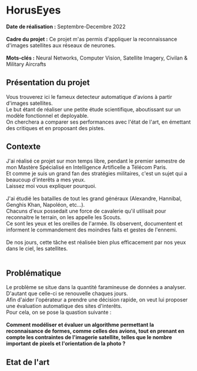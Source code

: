 # HorusEyes

**Date de réalisation :** Septembre-Decembre 2022
<br> <br>
**Cadre du projet :** Ce projet m'as permis d'appliquer la reconnaissance d'images satellites aux réseaux de neurones.
<br> <br>
**Mots-clés :** Neural Networks, Computer Vision, Satellite Imagery, Civilan & Military Aircrafts
<br>
## Présentation du projet
Vous trouverez ici le fameux detecteur automatique d'avions à partir d'images satellites. <br>
Le but étant de réaliser une petite étude scientifique, aboutissant sur un modèle fonctionnel et deployable. <br>
On cherchera a comparer ses performances avec l'état de l'art, en émettant des critiques et en proposant des pistes.
<br>
## Contexte
J'ai réalisé ce projet sur mon temps libre, pendant le premier semestre de mon Mastère Spécialisé en Intelligence Artificelle a Télécom Paris. <br>
Et comme je suis un grand fan des stratégies militaires, c'est un sujet qui a beaucoup d'interêts a mes yeux. <br>
Laissez moi vous expliquer pourquoi. 
<br> <br>
J'ai étudié les batailles de tout les grand généraux (Alexandre, Hannibal, Genghis Khan, Napoléon, etc...).<br>
Chacuns d'eux possedait une force de cavalerie qu'il utilisait pour reconnaitre le terrain, on les appelle les Scouts. <br>
Ce sont les yeux et les oreilles de l'armée. Ils observent, documentent et informent le commandement des moindres faits et gestes de l'ennemi. <br>
<br>
De nos jours, cette tâche est réalisée bien plus efficacement par nos yeux dans le ciel, les satellites. <br>
<br>
## Problématique
Le problème se situe dans la quantité faramineuse de données a analyser. D'autant que celle-ci se renouvelle chaques jours. <br>
Afin d'aider l'opérateur a prendre une décision rapide, on veut lui proposer une évaluation automatique des sites d'interêts. <br>
Pour cela, on se pose la quastion suivante : 
<br> <br>
**Comment modéliser et évaluer un algorithme permettant la reconnaisance de formes, comme celles des avions, tout en prenant en compte les contraintes de l'imagerie satellite, telles que le nombre important de pixels et l'orientation de la photo ?**
<br>
## Etat de l'art 




